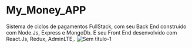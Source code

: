 # My_Money_APP
Sistema de ciclos de pagamentos FullStack, com seu Back End construído com Node.Js, Express e MongoDb. E seu Front End desenvolvido com React.Js, Redux, AdminLTE,.
![Sem título-1](https://user-images.githubusercontent.com/103126178/204520079-86125a96-186d-4cd5-86ec-a96665536723.jpg)
